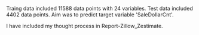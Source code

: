 Traing data included 11588 data points with 24 variables.
Test data included 4402 data points.
Aim was to predict target variable 'SaleDollarCnt'.

I have included my thought process in Report-Zillow_Zestimate.
